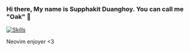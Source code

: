 ### Hi there, My name is Supphakit Duanghoy. You can call me "Oak" 👋

[![Skills](https://skillicons.dev/icons?i=neovim,debian,linux,windows,bash,html,css)](https://skillicons.dev)

Neovim enjoyer <3
